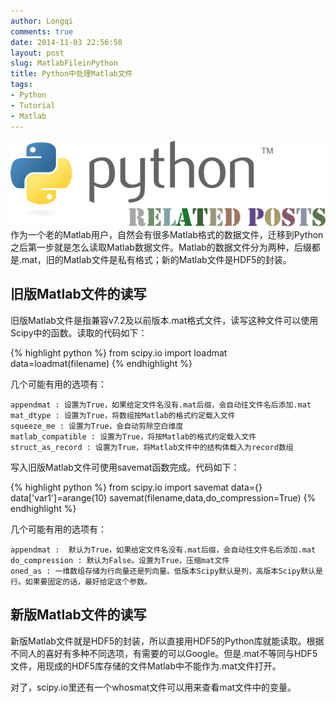 ```yaml
---
author: Longqi
comments: true
date: 2014-11-03 22:56:58
layout: post
slug: MatlabFileinPython
title: Python中处理Matlab文件
tags:
- Python
- Tutorial
- Matlab
---
```

![Python Related Posts](/public/images/python.png)
作为一个老的Matlab用户，自然会有很多Matlab格式的数据文件，迁移到Python之后第一步就是怎么读取Matlab数据文件。Matlab的数据文件分为两种，后缀都是.mat，旧的Matlab文件是私有格式；新的Matlab文件是HDF5的封装。

## 旧版Matlab文件的读写

旧版Matlab文件是指兼容v7.2及以前版本.mat格式文件，读写这种文件可以使用Scipy中的函数。读取的代码如下：

{% highlight python %}
from scipy.io import loadmat
data=loadmat(filename)
{% endhighlight %}

几个可能有用的选项有：

	appendmat : 设置为True，如果给定文件名没有.mat后缀，会自动往文件名后添加.mat	
	mat_dtype : 设置为True，将数组按Matlab的格式约定载入文件
	squeeze_me : 设置为True，会自动剪除空白维度
	matlab_compatible : 设置为True，将按Matlab的格式约定载入文件
	struct_as_record : 设置为True，将Matlab文件中的结构体载入为record数组

写入旧版Matlab文件可使用savemat函数完成。代码如下：

{% highlight python %}
from scipy.io import savemat
data={}
data['var1']=arange(10)
savemat(filename,data,do_compression=True)
{% endhighlight %}

几个可能有用的选项有：

	appendmat :  默认为True，如果给定文件名没有.mat后缀，会自动往文件名后添加.mat	
	do_compression : 默认为False。设置为True，压缩mat文件
	oned_as : 一维数组存储为行向量还是列向量。低版本Scipy默认是列，高版本Scipy默认是行。如果要固定的话，最好给定这个参数。

## 新版Matlab文件的读写

新版Matlab文件就是HDF5的封装，所以直接用HDF5的Python库就能读取。根据不同人的喜好有多种不同选项，有需要的可以Google。但是.mat不等同与HDF5文件，用现成的HDF5库存储的文件Matlab中不能作为.mat文件打开。

对了，scipy.io里还有一个whosmat文件可以用来查看mat文件中的变量。

